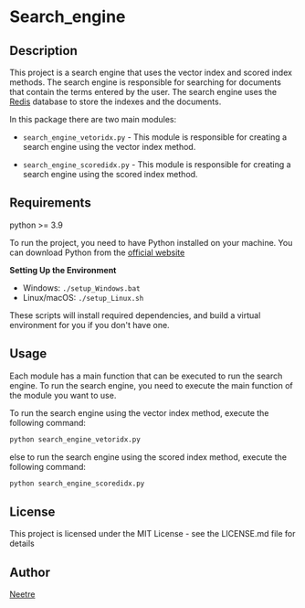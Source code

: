 # Search_engine

## Description

This project is a search engine that uses the vector index and scored index methods. The search engine is responsible for searching for documents that contain the terms entered by the user. The search engine uses the [Redis](https://redis.io/docs/) database to store the indexes and the documents.

In this package there are two main modules:

- `search_engine_vetoridx.py` - This module is responsible for creating a search engine using the vector index method.

- `search_engine_scoredidx.py` - This module is responsible for creating a search engine using the scored index method.

## Requirements

python >= 3.9

To run the project, you need to have Python installed on your machine. You can download Python from the [official website](https://www.python.org/downloads/)

**Setting Up the Environment**

* Windows: `./setup_Windows.bat`
* Linux/macOS: `./setup_Linux.sh`

These scripts will install required dependencies, and build a virtual environment for you if you don't have one.

## Usage

Each module has a main function that can be executed to run the search engine. To run the search engine, you need to execute the main function of the module you want to use.

To run the search engine using the vector index method, execute the following command:

```bash
python search_engine_vetoridx.py
```

else to run the search engine using the scored index method, execute the following command:

```bash
python search_engine_scoredidx.py
```

## License

This project is licensed under the MIT License - see the LICENSE.md file for details

## Author

[Neetre](https://github.com/Neetre)
